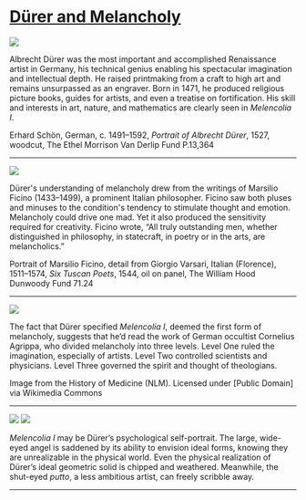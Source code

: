 # [Dürer and Melancholy](http://artstories.artsmia.org/#/stories/1303)

![](http://cdn.dx.artsmia.org/thumbs/tn_mia_6020535.jpg)

Albrecht Dürer was the most important and accomplished Renaissance artist in Germany, his technical genius enabling his spectacular imagination and intellectual depth. He raised printmaking from a craft to high art and remains unsurpassed as an engraver. Born in 1471, he produced religious picture books, guides for artists, and even a treatise on fortification. His skill and interests in art, nature, and mathematics are clearly seen in *Melencolia I*.

Erhard Schön, German, c. 1491–1592, *Portrait of Albrecht Dürer*, 1527, woodcut, The Ethel Morrison Van Derlip Fund P.13,364

---

![](http://cdn.dx.artsmia.org/thumbs/tn_mia_6001360_Overlay.jpg)

Dürer's understanding of melancholy drew from the writings of Marsilio Ficino (1433–1499), a prominent Italian philosopher. Ficino saw both pluses and minuses to the condition's tendency to stimulate thought and emotion. Melancholy could drive one mad. Yet it also produced the sensitivity required for creativity. Ficino wrote, “All truly outstanding men, whether distinguished in philosophy, in statecraft, in poetry or in the arts, are melancholics.”

Portrait of Marsilio Ficino, detail from Giorgio Varsari, Italian (Florence), 1511–1574, *Six Tuscan Poets*, 1544, oil on panel, The William Hood Dunwoody Fund 71.24

---

![](http://cdn.dx.artsmia.org/thumbs/tn_2014_TDX_MIAArtStories_210.jpg)

The fact that Dürer specified *Melencolia I*, deemed the first form of melancholy, suggests that he’d read the work of German occultist Cornelius Agrippa, who divided melancholy into three levels. Level One ruled the imagination, especially of artists. Level Two controlled scientists and physicians. Level Three governed the spirit and thought of theologians.

Image from the History of Medicine (NLM). Licensed under [Public Domain] via Wikimedia Commons

---

![](http://cdn.dx.artsmia.org/thumbs/tn_2014_TDX_MIAArtStories_213.jpg)
![](http://cdn.dx.artsmia.org/thumbs/tn_mia_5030749.jpg)

*Melencolia I* may be Dürer’s psychological self-portrait. The large, wide-eyed angel is saddened by its ability to envision ideal forms, knowing they are unrealizable in the physical world. Even the physical realization of Dürer’s ideal geometric solid is chipped and weathered. Meanwhile, the shut-eyed *putto*, a less ambitious artist, can freely scribble away.

---
